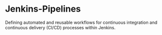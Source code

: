 # Jenkins-Pipelines
Defining automated and reusable workflows for continuous integration and continuous delivery (CI/CD) processes within Jenkins.
